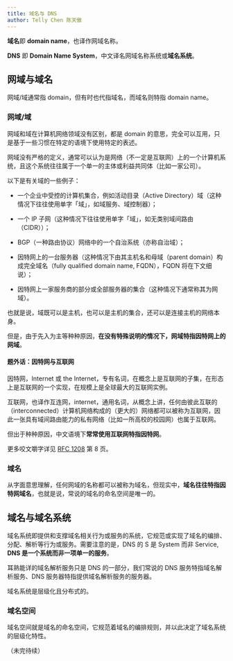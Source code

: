 ```yaml
---
title: 域名与 DNS
author: Telly Chen 陈天傲
---
```


**域名**即 **domain name**，也译作网域名称。

**DNS** 即 **Domain Name System**，中文译名网域名称系统或**域名系统**。

## 网域与域名

网域/域通常指 domain，但有时也代指域名，而域名则特指 domain name。

### 网域/域

网域和域在计算机网络领域没有区别，都是 domain 的意思，完全可以互用，只是基于一些习惯在特定的语境下使用特定的表述。

网域没有严格的定义，通常可以认为是网络（不一定是互联网）上的一个计算机系统，且这个系统往往属于一个单一的主体或利益共同体（比如一家公司）。

以下是有关域的一些例子：

- 一个企业中受控的计算机集合，例如活动目录（Active Directory）域（这种情况下往往使用单字「域」，如域服务、域控制器）；

- 一个 IP 子网（这种情况下往往使用单字「域」，如无类别域间路由（CIDR））；

- BGP（一种路由协议）网络中的一个自治系统（亦称自治域）；

- 因特网上的一台服务器（这种情况下由其主机名和母域（parent domain）构成完全域名（fully qualified domain name, FQDN），FQDN 将在下文细说）；

- 因特网上一家服务商的部分或全部服务器的集合（这种情况下通常称其为网域）。

也就是说，域既可以是主机，也可以是主机的集合，还可以是连接主机的网络本身。

但是，由于先入为主等种种原因，**在没有特殊说明的情况下，网域特指因特网上的网域**。

#### 题外话：因特网与互联网

因特网，Internet 或 the Internet，专有名词，在概念上是互联网的子集，在形态上是互联网的一个实现，在规模上是全球最大的互联网实例。

互联网，也译作互连网，internet，通用名词，从概念上讲，任何由彼此互联的（interconnected）计算机网络构成的（更大的）网络都可以被称为互联网，因此一张具有域间路由能力的私有网络（比如一所高校的校园网）也属于互联网。

但出于种种原因，中文语境下**常常使用互联网特指因特网**。

更多咬文嚼字详见 [RFC 1208](https://tools.ietf.org/html/rfc1208) 第 8 页。

### 域名

从字面意思理解，任何网域的名称都可以被称为域名，但现实中，**域名往往特指因特网域名**，也就是说，常说的域名的命名空间是唯一的。

## 域名与域名系统

域名系统即提供和支撑域名相关行为或服务的系统，它规范或实现了域名的编排、分配、解析等行为或服务。需要注意的是，DNS 的 S 是 System 而非 Service, **DNS 是一个系统而非一项单一的服务**。

耳熟能详的域名解析服务只是 DNS 的一部分，我们常说的 DNS 服务特指域名解析服务、DNS 服务器特指提供域名解析服务的服务器。

域名系统是层级化且分布式的。

### 域名空间

域名空间就是域名的命名空间，它规范着域名的编排规则，并以此决定了域名系统的层级化特性。

（未完待续）
